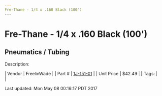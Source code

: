 ```yaml
---
Fre-Thane - 1/4 x .160 Black (100')
---
```

# Fre-Thane - 1/4 x .160 Black (100')
## Pneumatics / Tubing
Description: 	 

| Vendor | FreelinWade | 
| Part # | [1J-151-01](http://www.freelin-wade.com/) | 
| Unit Price | $42.49 | 
| Tags: |  | 

Last updated: Mon May 08 00:16:17 PDT 2017